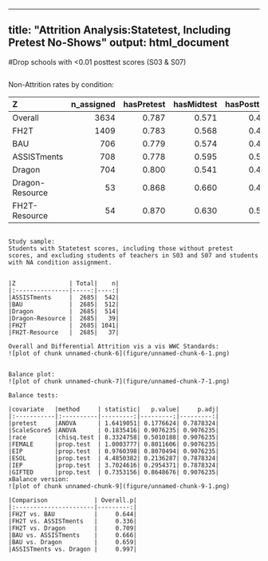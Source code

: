 
---
title: "Attrition Analysis:Statetest, Including Pretest No-Shows"
output: html_document
---







#Drop schools with <0.01 posttest scores (S03 & S07)


```
````
Non-Attrition rates by condition:


|Z               | n_assigned| hasPretest| hasMidtest| hasPosttest| hasDelayed| hasStatetest|
|:---------------|----------:|----------:|----------:|-----------:|----------:|------------:|
|Overall         |       3634|      0.787|      0.571|       0.488|      0.343|        0.739|
|FH2T            |       1409|      0.783|      0.568|       0.493|      0.345|        0.739|
|BAU             |        706|      0.779|      0.574|       0.493|      0.333|        0.725|
|ASSISTments     |        708|      0.778|      0.595|       0.500|      0.357|        0.766|
|Dragon          |        704|      0.800|      0.541|       0.463|      0.310|        0.730|
|Dragon-Resource |         53|      0.868|      0.660|       0.434|      0.472|        0.736|
|FH2T-Resource   |         54|      0.870|      0.630|       0.537|      0.556|        0.685|

```

Study sample:
Students with Statetest scores, including those without pretest scores, and excluding students of teachers in S03 and S07 and students with NA condition assignment.


|Z               | Total|    n|
|:---------------|-----:|----:|
|ASSISTments     |  2685|  542|
|BAU             |  2685|  512|
|Dragon          |  2685|  514|
|Dragon-Resource |  2685|   39|
|FH2T            |  2685| 1041|
|FH2T-Resource   |  2685|   37|

Overall and Differential Attrition vis a vis WWC Standards:
![plot of chunk unnamed-chunk-6](figure/unnamed-chunk-6-1.png)


Balance plot:
![plot of chunk unnamed-chunk-7](figure/unnamed-chunk-7-1.png)

Balance tests:

|covariate   |method     | statistic|   p.value|     p.adj|
|:-----------|:----------|---------:|---------:|---------:|
|pretest     |ANOVA      | 1.6419051| 0.1776624| 0.7878324|
|ScaleScore5 |ANOVA      | 0.1835416| 0.9076235| 0.9076235|
|race        |chisq.test | 8.3324758| 0.5010188| 0.9076235|
|FEMALE      |prop.test  | 1.0003777| 0.8011606| 0.9076235|
|EIP         |prop.test  | 0.9760398| 0.8070494| 0.9076235|
|ESOL        |prop.test  | 4.4850382| 0.2136287| 0.7878324|
|IEP         |prop.test  | 3.7024616| 0.2954371| 0.7878324|
|GIFTED      |prop.test  | 0.7353156| 0.8648676| 0.9076235|
xBalance version:
![plot of chunk unnamed-chunk-9](figure/unnamed-chunk-9-1.png)

|Comparison             | Overall.p|
|:----------------------|---------:|
|FH2T vs. BAU           |     0.644|
|FH2T vs. ASSISTments   |     0.336|
|FH2T vs. Dragon        |     0.709|
|BAU vs. ASSISTments    |     0.666|
|BAU vs. Dragon         |     0.659|
|ASSISTments vs. Dragon |     0.997|
